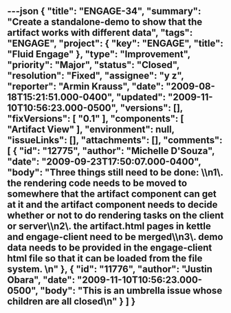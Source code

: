 ---json
{
  "title": "ENGAGE-34",
  "summary": "Create a standalone-demo to show that the artifact works with different data",
  "tags": "ENGAGE",
  "project": {
    "key": "ENGAGE",
    "title": "Fluid Engage"
  },
  "type": "Improvement",
  "priority": "Major",
  "status": "Closed",
  "resolution": "Fixed",
  "assignee": "y z",
  "reporter": "Armin Krauss",
  "date": "2009-08-18T15:21:51.000-0400",
  "updated": "2009-11-10T10:56:23.000-0500",
  "versions": [],
  "fixVersions": [
    "0.1"
  ],
  "components": [
    "Artifact View"
  ],
  "environment": null,
  "issueLinks": [],
  "attachments": [],
  "comments": [
    {
      "id": "12775",
      "author": "Michelle D'Souza",
      "date": "2009-09-23T17:50:07.000-0400",
      "body": "Three things still need to be done: \\\n1\\. the rendering code needs to be moved to somewhere that the artifact component can get at it and the artifact component needs to decide whether or not to do rendering tasks on the client or server\\\n2\\. the artifact.html pages in kettle and engage-client need to be merged\\\n3\\. demo data needs to be provided in the engage-client html file so that it can be loaded from the file system.&#x20;\n"
    },
    {
      "id": "11776",
      "author": "Justin Obara",
      "date": "2009-11-10T10:56:23.000-0500",
      "body": "This is an umbrella issue whose children are all closed\n"
    }
  ]
}
---

        